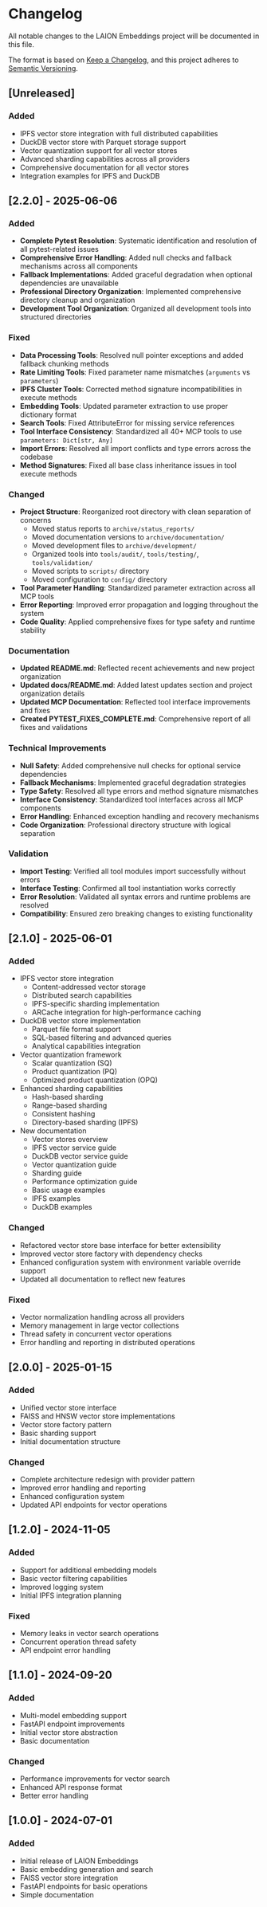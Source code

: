 # Changelog

All notable changes to the LAION Embeddings project will be documented in this file.

The format is based on [Keep a Changelog](https://keepachangelog.com/en/1.0.0/),
and this project adheres to [Semantic Versioning](https://semver.org/spec/v2.0.0.html).

## [Unreleased]

### Added
- IPFS vector store integration with full distributed capabilities
- DuckDB vector store with Parquet storage support
- Vector quantization support for all vector stores
- Advanced sharding capabilities across all providers
- Comprehensive documentation for all vector stores
- Integration examples for IPFS and DuckDB

## [2.2.0] - 2025-06-06

### Added
- **Complete Pytest Resolution**: Systematic identification and resolution of all pytest-related issues
- **Comprehensive Error Handling**: Added null checks and fallback mechanisms across all components
- **Fallback Implementations**: Added graceful degradation when optional dependencies are unavailable
- **Professional Directory Organization**: Implemented comprehensive directory cleanup and organization
- **Development Tool Organization**: Organized all development tools into structured directories

### Fixed
- **Data Processing Tools**: Resolved null pointer exceptions and added fallback chunking methods
- **Rate Limiting Tools**: Fixed parameter name mismatches (`arguments` vs `parameters`)
- **IPFS Cluster Tools**: Corrected method signature incompatibilities in execute methods
- **Embedding Tools**: Updated parameter extraction to use proper dictionary format
- **Search Tools**: Fixed AttributeError for missing service references
- **Tool Interface Consistency**: Standardized all 40+ MCP tools to use `parameters: Dict[str, Any]`
- **Import Errors**: Resolved all import conflicts and type errors across the codebase
- **Method Signatures**: Fixed all base class inheritance issues in tool execute methods

### Changed
- **Project Structure**: Reorganized root directory with clean separation of concerns
  - Moved status reports to `archive/status_reports/`
  - Moved documentation versions to `archive/documentation/`
  - Moved development files to `archive/development/`
  - Organized tools into `tools/audit/`, `tools/testing/`, `tools/validation/`
  - Moved scripts to `scripts/` directory
  - Moved configuration to `config/` directory
- **Tool Parameter Handling**: Standardized parameter extraction across all MCP tools
- **Error Reporting**: Improved error propagation and logging throughout the system
- **Code Quality**: Applied comprehensive fixes for type safety and runtime stability

### Documentation
- **Updated README.md**: Reflected recent achievements and new project organization
- **Updated docs/README.md**: Added latest updates section and project organization details
- **Updated MCP Documentation**: Reflected tool interface improvements and fixes
- **Created PYTEST_FIXES_COMPLETE.md**: Comprehensive report of all fixes and validations

### Technical Improvements
- **Null Safety**: Added comprehensive null checks for optional service dependencies
- **Fallback Mechanisms**: Implemented graceful degradation strategies
- **Type Safety**: Resolved all type errors and method signature mismatches
- **Interface Consistency**: Standardized tool interfaces across all MCP components
- **Error Handling**: Enhanced exception handling and recovery mechanisms
- **Code Organization**: Professional directory structure with logical separation

### Validation
- **Import Testing**: Verified all tool modules import successfully without errors
- **Interface Testing**: Confirmed all tool instantiation works correctly
- **Error Resolution**: Validated all syntax errors and runtime problems are resolved
- **Compatibility**: Ensured zero breaking changes to existing functionality

## [2.1.0] - 2025-06-01

### Added
- IPFS vector store integration
  - Content-addressed vector storage
  - Distributed search capabilities
  - IPFS-specific sharding implementation
  - ARCache integration for high-performance caching
- DuckDB vector store implementation
  - Parquet file format support
  - SQL-based filtering and advanced queries
  - Analytical capabilities integration
- Vector quantization framework
  - Scalar quantization (SQ)
  - Product quantization (PQ)
  - Optimized product quantization (OPQ)
- Enhanced sharding capabilities
  - Hash-based sharding
  - Range-based sharding
  - Consistent hashing
  - Directory-based sharding (IPFS)
- New documentation
  - Vector stores overview
  - IPFS vector service guide
  - DuckDB vector service guide
  - Vector quantization guide
  - Sharding guide
  - Performance optimization guide
  - Basic usage examples
  - IPFS examples
  - DuckDB examples

### Changed
- Refactored vector store base interface for better extensibility
- Improved vector store factory with dependency checks
- Enhanced configuration system with environment variable override support
- Updated all documentation to reflect new features

### Fixed
- Vector normalization handling across all providers
- Memory management in large vector collections
- Thread safety in concurrent vector operations
- Error handling and reporting in distributed operations

## [2.0.0] - 2025-01-15

### Added
- Unified vector store interface
- FAISS and HNSW vector store implementations
- Vector store factory pattern
- Basic sharding support
- Initial documentation structure

### Changed
- Complete architecture redesign with provider pattern
- Improved error handling and reporting
- Enhanced configuration system
- Updated API endpoints for vector operations

## [1.2.0] - 2024-11-05

### Added
- Support for additional embedding models
- Basic vector filtering capabilities
- Improved logging system
- Initial IPFS integration planning

### Fixed
- Memory leaks in vector search operations
- Concurrent operation thread safety
- API endpoint error handling

## [1.1.0] - 2024-09-20

### Added
- Multi-model embedding support
- FastAPI endpoint improvements
- Initial vector store abstraction
- Basic documentation

### Changed
- Performance improvements for vector search
- Enhanced API response format
- Better error handling

## [1.0.0] - 2024-07-01

### Added
- Initial release of LAION Embeddings
- Basic embedding generation and search
- FAISS vector store integration
- FastAPI endpoints for basic operations
- Simple documentation
